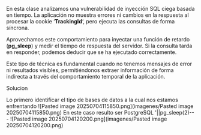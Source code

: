 En esta clase analizamos una vulnerabilidad de inyección SQL ciega basada en tiempo. La aplicación no muestra errores ni cambios en la respuesta al procesar la cookie ‘**TrackingId**‘, pero ejecuta las consultas de forma síncrona.

Aprovechamos este comportamiento para inyectar una función de retardo (**pg_sleep**) y medir el tiempo de respuesta del servidor. Si la consulta tarda en responder, podemos deducir que se ha ejecutado correctamente.

Este tipo de técnica es fundamental cuando no tenemos mensajes de error ni resultados visibles, permitiéndonos extraer información de forma indirecta a través del comportamiento temporal de la aplicación.

Solucion

Lo primero identificar el tipo de bases de datos a la cual nos estamos enfrentando
![Pasted image 20250704115850.png](imagenes/Pasted image 20250704115850.png)
En este caso resulto ser PostgreSQL '||pg_sleep(2)-- -
![Pasted image 20250704120200.png](imagenes/Pasted image 20250704120200.png)
